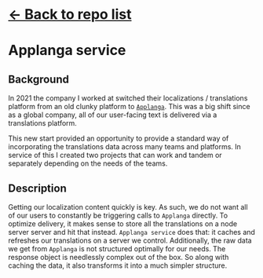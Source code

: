 # [← Back to repo list](https://github.com/64bit-polygon/links)

# Applanga service

## Background

In 2021 the company I worked at switched their localizations / translations platform from an old clunky platform to <a href="https://www.applanga.com/">`Applanga`</a>. This was a big shift since as a global company, all of our user-facing text is delivered via a translations platform.

This new start provided an opportunity to provide a standard way of incorporating the translations data across many teams and platforms. In service of this I created two projects that can work and tandem or separately depending on the needs of the teams.

## Description

Getting our localization content quickly is key. As such, we do not want all of our users to constantly be triggering calls to `Applanga` directly. To optimize delivery, it makes sense to store all the translations on a node server server and hit that instead. `Applanga service` does that: it caches and refreshes our translations on a server we control. Additionally, the raw data we get from `Applanga` is not structured optimally for our needs. The response object is needlessly complex out of the box. So along with caching the data, it also transforms it into a much simpler structure.
